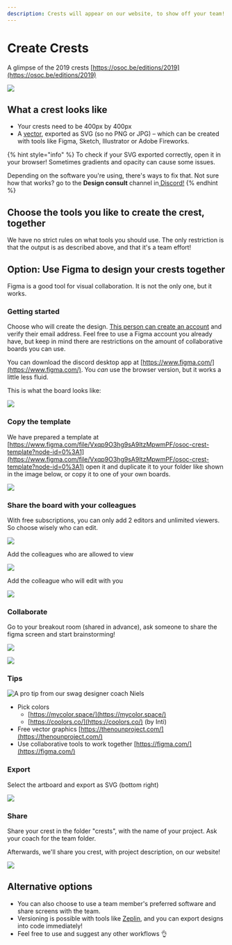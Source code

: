 ```yaml
---
description: Crests will appear on our website, to show off your team!
---
```


# Create Crests

A glimpse of the 2019 crests [https://osoc.be/editions/2019](https://osoc.be/editions/2019)

![](<../.gitbook/assets/figma-website (1).png>)

## What a crest looks like

* Your crests need to be 400px by 400px
* A [vector](https://en.wikipedia.org/wiki/Scalable\_Vector\_Graphics), exported as SVG (so no PNG or JPG) – which can be created with tools like Figma, Sketch, Illustrator or Adobe Fireworks.

{% hint style="info" %}
To check if your SVG exported correctly, open it in your browser! Sometimes gradients and opacity can cause some issues.

Depending on the software you're using, there's ways to fix that. Not sure how that works? go to the **Design consult** channel in[ Discord!](../tools/discord/)
{% endhint %}

## Choose the tools you like to create the crest, together

We have no strict rules on what tools you should use. The only restriction is that the output is as described above, and that it's a team effort!

## Option: Use Figma to design your crests together

Figma is a good tool for visual collaboration. It is not the only one, but it works.

### Getting started

Choose who will create the design. [This person can create an account](https://www.figma.com/) and verify their email address. Feel free to use a Figma account you already have, but keep in mind there are restrictions on the amount of collaborative boards you can use.

You can download the discord desktop app at [https://www.figma.com/](https://www.figma.com/). You _can_ use the browser version, but it works a little less fluid.

This is what the board looks like:

![](../.gitbook/assets/figma-1-new.png)

### Copy the template

We have prepared a template at [https://www.figma.com/file/Vxqp9O3hg9sA9ItzMpwmPF/osoc-crest-template?node-id=0%3A1](https://www.figma.com/file/Vxqp9O3hg9sA9ItzMpwmPF/osoc-crest-template?node-id=0%3A1) open it and duplicate it to your folder like shown in the image below, or copy it to one of your own boards.

![](<../.gitbook/assets/figma-2-duplicate-b (1).png>)

### Share the board with your colleagues

With free subscriptions, you can only add 2 editors and unlimited viewers. So choose wisely who can edit.

![](../.gitbook/assets/figma-3-share.png)

Add the colleagues who are allowed to view

![](<../.gitbook/assets/figma-3-share-a-view (1).png>)

Add the colleague who will edit with you

![](<../.gitbook/assets/figma-3-share-b-edit (1).png>)

### Collaborate

Go to your breakout room (shared in advance), ask someone to share the figma screen and start brainstorming!

![](<../.gitbook/assets/figma-jitsi-share-screen-a (2).png>)

![](../.gitbook/assets/figma-jitsi-share-screen-b.png)



### Tips

![A pro tip from our swag designer coach Niels](<../.gitbook/assets/Screenshot 2020-07-06 at 12.01.24.png>)

* Pick colors
  * [https://mycolor.space/](https://mycolor.space/)
  * [https://coolors.co/](https://coolors.co/) (by Inti)
* Free vector graphics [https://thenounproject.com/](https://thenounproject.com/)
* Use collaborative tools to work together [https://figma.com/](https://figma.com/)

### Export

Select the artboard and export as SVG (bottom right)

![](<../.gitbook/assets/figma-4-export (2).png>)

### Share

Share your crest in the folder "crests", with the name of your project. Ask your coach for the team folder.

Afterwards, we'll share you crest, with project description, on our website!

![](../.gitbook/assets/figma-website.png)

## Alternative options

* You can also choose to use a team member's preferred software and share screens with the team.
* Versioning is possible with tools like [Zeplin](https://zeplin.io), and you can export designs into code immediately!
* Feel free to use and suggest any other workflows 👌
